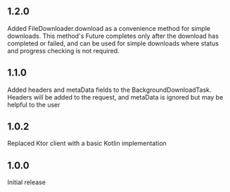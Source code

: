 ## 1.2.0

Added FileDownloader.download as a convenience method for simple downloads. This method's Future completes only after the download has completed or failed, and can be used for simple downloads where status and progress checking is not required.

## 1.1.0

Added headers and metaData fields to the BackgroundDownloadTask. Headers will be added to the request, and metaData is ignored but may be helpful to the user

## 1.0.2

Replaced Ktor client with a basic Kotlin implementation


## 1.0.0

Initial release
